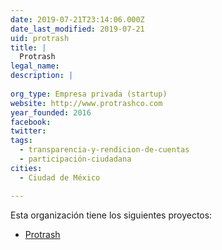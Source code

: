 ```yaml
---
date: 2019-07-21T23:14:06.000Z
date_last_modified: 2019-07-21
uid: protrash
title: |
  Protrash
legal_name: 
description: |
  
org_type: Empresa privada (startup)
website: http://www.protrashco.com
year_founded: 2016
facebook: 
twitter: 
tags:
  - transparencia-y-rendicion-de-cuentas
  - participación-ciudadana
cities: 
  - Ciudad de México

---
```


Esta organización tiene los siguientes proyectos:

- [Protrash](/proyectos/protrash)
